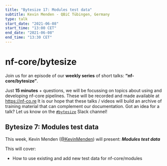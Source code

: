 ```yaml
---
title: "Bytesize 17: Modules test data"
subtitle: Kevin Menden - QBiC Tübingen, Germany
type: talk
start_date: "2021-06-08"
start_time: "13:00 CET"
end_date: "2021-06-08"
end_time: "13:30 CET"
---
```


# nf-core/bytesize

Join us for an episode of our **weekly series** of short talks: **“nf-core/bytesize”**.

Just **15 minutes** + questions, we will be focussing on topics about using and developing nf-core pipelines.
These will be recorded and made available at <https://nf-co.re>
It is our hope that these talks / videos will build an archive of training material that can complement our documentation. Got an idea for a talk? Let us know on the [`#bytesize`](https://nfcore.slack.com/channels/bytesize) Slack channel!

## Bytesize 7: Modules test data

This week, Kevin Menden ([@KevinMenden](http://github.com/KevinMenden/)) will present: _**Modules test data**_

This will cover:

* How to use existing and add new test data for nf-core/modules
